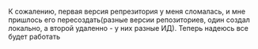 К сожалению, первая версия репрезитория у меня сломалась, и мне пришлось его пересоздать(разные версии репозиториев, один создал локально, а второй удаленно - у них разные ИД). Теперь надеюсь все будет работать 